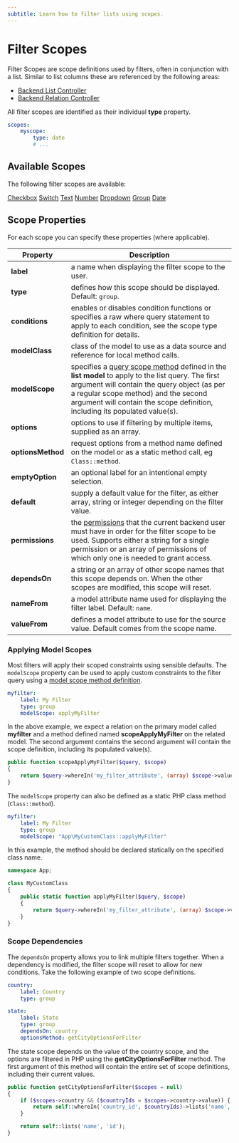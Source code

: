 ```yaml
---
subtitle: Learn how to filter lists using scopes.
---
```

# Filter Scopes

Filter Scopes are scope definitions used by filters, often in conjunction with a list. Similar to list columns these are referenced by the following areas:

- [Backend List Controller](../extend/lists/list-controller.md)
- [Backend Relation Controller](../extend/forms/relation-controller.md)

All filter scopes are identified as their individual **type** property.

```yaml
scopes:
    myscope:
        type: date
        # ...
```

## Available Scopes

The following filter scopes are available:

<div class="content-list-p" markdown="1">

[Checkbox](./filter/scope-checkbox.md)
[Switch](./filter/scope-switch.md)
[Text](./filter/scope-text.md)
[Number](./filter/scope-number.md)
[Dropdown](./filter/scope-dropdown.md)
[Group](./filter/scope-group.md)
[Date](./filter/scope-date.md)

</div>

## Scope Properties

For each scope you can specify these properties (where applicable).

Property | Description
------------- | -------------
**label** | a name when displaying the filter scope to the user.
**type** | defines how this scope should be displayed. Default: `group`.
**conditions** | enables or disables condition functions or specifies a raw where query statement to apply to each condition, see the scope type definition for details.
**modelClass** | class of the model to use as a data source and reference for local method calls.
**modelScope** | specifies a [query scope method](../extend/database/model.md) defined in the **list model** to apply to the list query. The first argument will contain the query object (as per a regular scope method) and the second argument will contain the scope definition, including its populated value(s).
**options** | options to use if filtering by multiple items, supplied as an array.
**optionsMethod** | request options from a method name defined on the model or as a static method call, eg `Class::method`.
**emptyOption** | an optional label for an intentional empty selection.
**default** | supply a default value for the filter, as either array, string or integer depending on the filter value.
**permissions** | the [permissions](../extend/backend/permissions.md) that the current backend user must have in order for the filter scope to be used. Supports either a string for a single permission or an array of permissions of which only one is needed to grant access.
**dependsOn** | a string or an array of other scope names that this scope depends on. When the other scopes are modified, this scope will reset.
**nameFrom** | a model attribute name used for displaying the filter label. Default: `name`.
**valueFrom** | defines a model attribute to use for the source value. Default comes from the scope name.

### Applying Model Scopes

Most filters will apply their scoped constraints using sensible defaults. The `modelScope` property can be used to apply custom constraints to the filter query using a [model scope method definition](../extend/database/model.md).

```yaml
myfilter:
    label: My Filter
    type: group
    modelScope: applyMyFilter
```

In the above example, we expect a relation on the primary model called **myfilter** and a method defined named **scopeApplyMyFilter** on the related model. The second argument contains the second argument will contain the scope definition, including its populated value(s).

```php
public function scopeApplyMyFilter($query, $scope)
{
    return $query->whereIn('my_filter_attribute', (array) $scope->value);
}
```

The `modelScope` property can also be defined as a static PHP class method (`Class::method`).

```yaml
myfilter:
    label: My Filter
    type: group
    modelScope: "App\MyCustomClass::applyMyFilter"
```

In this example, the method should be declared statically on the specified class name.

```php
namespace App;

class MyCustomClass
{
    public static function applyMyFilter($query, $scope)
    {
        return $query->whereIn('my_filter_attribute', (array) $scope->value);
    }
}
```

### Scope Dependencies

The `dependsOn` property allows you to link multiple filters together. When a dependency is modified, the filter scope will reset to allow for new conditions. Take the following example of two scope definitions.

```yaml
country:
    label: Country
    type: group

state:
    label: State
    type: group
    dependsOn: country
    optionsMethod: getCityOptionsForFilter
```

The state scope depends on the value of the country scope, and the options are filtered in PHP using the **getCityOptionsForFilter** method. The first argument of this method will contain the entire set of scope definitions, including their current values.

```php
public function getCityOptionsForFilter($scopes = null)
{
    if ($scopes->country && ($countryIds = $scopes->country->value)) {
        return self::whereIn('country_id', $countryIds)->lists('name', 'id');
    }

    return self::lists('name', 'id');
}
```
